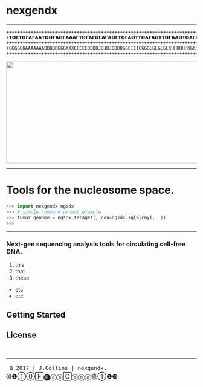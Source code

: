 # **__nexgendx__**

-----------------------

<div align="center">

```
++++++++++++++++++++++++++++++++++++++++++++++++++++++++++++++++++++++++++++++++++
+𝝩𝝝𝝘𝝩𝝝𝝘𝝖𝝘𝝖𝝖𝝩𝝝𝝝𝝘𝝖𝝝𝝘𝝖𝝖𝝖𝝘𝝩𝝝𝝘𝝖𝝘𝝝𝝘𝝖𝝘𝝖𝝝𝝘𝝩𝝝𝝘𝝖𝝝𝝩𝝩𝝝𝝖𝝘𝝖𝝝𝝩𝝩𝝝𝝘𝝖𝝖𝝝𝝩𝝝𝝖𝝘𝝖𝝝𝝝𝝘𝝖𝝖𝝝𝝩𝝩𝝝𝝝𝝩𝝩
++++++++++++++++++++++++++++++++++++++++++++++++++++++++++++++++++++++++++++++++++
+GGGGGKAAAAAAABBBBBGGGXXXCCCCCDDDDJDJDJDDDDGGGIIIGGGGLGLGLGLKHHHHHHKGKKKFJSKJSKSKL
++++++++++++++++++++++++++++++++++++++++++++++++++++++++++++++++++++++++++++++++++
```
</div>

<img src="https://c1.staticflickr.com/3/2903/33396363580_b8905436ed_c.jpg" 
align="center" width=800 height=270>


----------------------

# **Tools for the nucleosome space.**

```python
>>> import nexgendx ngsdx
>>> # simple command prompt example
>>> tumor_genome = ngsdx.teraget(, con=ngsdx.sqlalcmy(...))
>>>

```

-----


### Next-gen sequencing analysis tools for circulating cell-free DNA. 
1. this
2. that
3. these
 - etc
 - etc 


## Getting Started

## License 





<br>




---------
<big>`` Ω 2017 | J.Collins | nexgendx.``     ➉❶①⓪🄵🅡ⓔⓔ🄲ⓞⓓⓔ㊝①❶❿</big>
